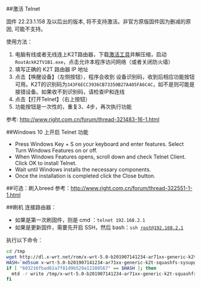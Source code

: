 ##激活 Telnet

固件 22.23.1.158 及以后出的版本, 将不支持激活。非官方原版固件因为删减的原因, 可能不支持。

使用方法：
1. 电脑有线或者无线连上K2T路由器，下载[激活工具](RoutAckK2TV1B1.zip)并解压缩，启动<code>RoutAckK2TV1B1.exe</code>，点击允许本程序访问网络（或者关闭防火墙）
2. 填写正确的 K2T 路由器 IP 地址
3. 点击【唤醒设备】（左侧按钮），程序会收到 设备识别码，收到后相应功能按钮可用。K2T的识别码为<code>343F6ECC3936CB73350B27A405FA6C4C</code>，如不是则可能是接错设备。如果收不到识别码，请检查IP和连线
4. 点击【打开Telnet】（右上按钮）
5. 功能按钮是一次性的，重复3、4步，再次执行功能

参考: http://www.right.com.cn/forum/thread-321483-16-1.html

##Windows 10 上开启 Telnet 功能
* Press Windows Key + S on your keyboard and enter features. Select Turn Windows Features on or off.
* When Windows Features opens, scroll down and check Telnet Client. Click OK to install Telnet.
* Wait until Windows installs the necessary components.
* Once the installation is completed click the Close button.

##可选：刷入breed
参考：http://www.right.com.cn/forum/thread-322551-1-1.html

##刷机
连接路由器：
* 如果是第一次刷固件，则是 cmd ：<code>telnet 192.168.2.1</code>
* 如果是更新固件，需要先开启 SSH，然后 bash：<code>ssh  root@192.168.2.1</code>

执行以下命令：

```sh
cd /tmp
wget http://dl.x-wrt.net/rom/x-wrt-5.0-b201907141234-ar71xx-generic-k2t-squashfs-sysupgrade.bin
HASH=`md5sum x-wrt-5.0-b201907141234-ar71xx-generic-k2t-squashfs-sysupgrade.bin | awk '{print $1}'`
if [ "603216fbad62a7f81d9b529a12288567" == $HASH ]; then
  mtd -r write /tmp/x-wrt-5.0-b201907141234-ar71xx-generic-k2t-squashfs-sysupgrade.bin firmware
fi
```